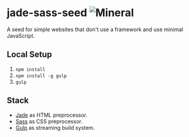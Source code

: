 jade-sass-seed ![Mineral](http://rywar.com/github-images/mineral.svg)
==============

A seed for simple websites that don't use a framework and use minimal JavaScript.



Local Setup
-----------

1. `npm install`
2. `npm install -g gulp`
3. `gulp`



Stack
-----

- [Jade](http://jade-lang.com/) as HTML preprocessor.
- [Sass](http://sass-lang.com/) as CSS preprocessor.
- [Gulp](http://gulpjs.com/) as streaming build system.